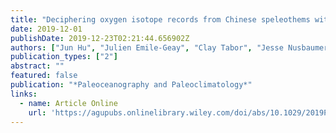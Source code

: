 ```yaml
---
title: "Deciphering oxygen isotope records from Chinese speleothems with an isotope‐enabled climate model"
date: 2019-12-01
publishDate: 2019-12-23T02:21:44.656902Z
authors: ["Jun Hu", "Julien Emile-Geay", "Clay Tabor", "Jesse Nusbaumer", "Judson Partin"]
publication_types: ["2"]
abstract: ""
featured: false
publication: "*Paleoceanography and Paleoclimatology*"
links:
  - name: Article Online
    url: 'https://agupubs.onlinelibrary.wiley.com/doi/abs/10.1029/2019PA003741'
---
```


